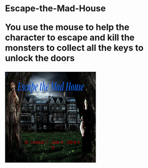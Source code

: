 <h1> Escape-the-Mad-House
  
<p> You use the mouse to help the character to escape and kill the monsters to collect all the keys to unlock the doors </p>
    
<img src="bk.PNG" width="300" height="300">
